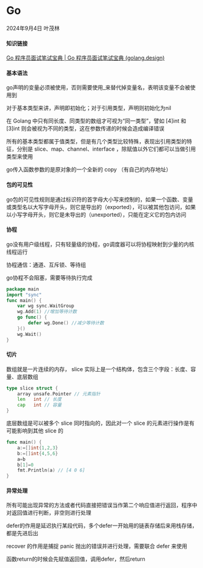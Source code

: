 # Go

2024年9月4日 叶茂林

#### 知识链接

[Go 程序员面试笔试宝典 | Go 程序员面试笔试宝典 (golang.design)](https://golang.design/go-questions/)

#### 基本语法

go声明的变量必须被使用，否则需要使用_来替代掉变量名，表明该变量不会被使用到

对于基本类型来讲，声明即初始化；对于引用类型，声明则初始化为nil

在 Golang 中只有同长度、同类型的数组才可视为“同一类型”，譬如 [4]int 和 [3]int 则会被视为不同的类型，这在参数传递的时候会造成编译错误

所有的基本类型都属于值类型，但是有几个类型比较特殊，表现出引用类型的特征，分别是 slice、map、channel、interface ，除赋值以外它们都可以当做引用类型来使用

go传入函数参数的是原对象的一个全新的 copy （有自己的内存地址）

#### 包的可见性

go包的可见性规则是通过标识符的首字母大小写来控制的，如果一个函数、变量或类型名以大写字母开头，则它是导出的（exported），可以被其他包访问，如果以小写字母开头，则它是未导出的（unexported），只能在定义它的包内访问

#### 协程

go没有用户级线程，只有轻量级的协程，go调度器可以将协程映射到少量的内核线程运行

协程通信：通道、互斥锁、等待组

go协程不会阻塞，需要等待执行完成

```go
package main
import "sync"
func main() {
    var wg sync.WaitGroup
    wg.Add(1) //增加等待计数
    go func() {
        defer wg.Done() //减少等待计数
    }()
    wg.Wait()
}
```

#### 切片

数组就是一片连续的内存， slice 实际上是一个结构体，包含三个字段：长度、容量、底层数组

```go
type slice struct {
	array unsafe.Pointer // 元素指针
	len   int // 长度 
	cap   int // 容量
}
```

底层数组是可以被多个 slice 同时指向的，因此对一个 slice 的元素进行操作是有可能影响到其他 slice 的

```go
func main() {
    a:=[]int{1,2,3}
    b:=[]int{4,5,6}
    a=b
    b[1]=0
    fmt.Println(a) // [4 0 6]
}
```

#### 异常处理

所有可能出现异常的方法或者代码直接把错误当作第二个响应值进行返回，程序中对返回值进行判断，非空则进行处理

defer的作用是延迟执行某段代码，多个defer一开始用的链表存储后来用栈存储，都是先进后出

recover 的作用是捕捉 panic 抛出的错误并进行处理，需要联合 defer 来使用

函数return的时候会先赋值返回值，调用defer，然后return
